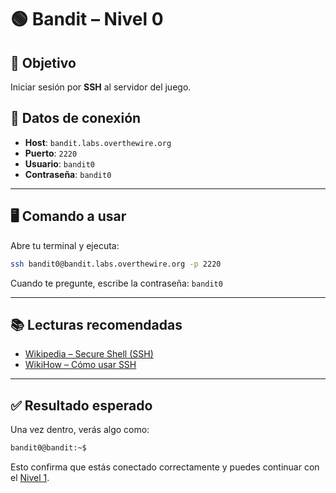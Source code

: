 
# 🟢 Bandit – Nivel 0

## 🎯 Objetivo

Iniciar sesión por **SSH** al servidor del juego.

## 🧾 Datos de conexión

* **Host**: `bandit.labs.overthewire.org`
* **Puerto**: `2220`
* **Usuario**: `bandit0`
* **Contraseña**: `bandit0`

---

## 🖥️ Comando a usar

Abre tu terminal y ejecuta:

```bash
ssh bandit0@bandit.labs.overthewire.org -p 2220
```

Cuando te pregunte, escribe la contraseña: `bandit0`

---

## 📚 Lecturas recomendadas

* [Wikipedia – Secure Shell (SSH)](https://en.wikipedia.org/wiki/Secure_Shell)
* [WikiHow – Cómo usar SSH](https://www.wikihow.com/Use-SSH)

---

## ✅ Resultado esperado

Una vez dentro, verás algo como:

```bash
bandit0@bandit:~$
```

Esto confirma que estás conectado correctamente y puedes continuar con el [Nivel 1](https://overthewire.org/wargames/bandit/bandit1.html).

